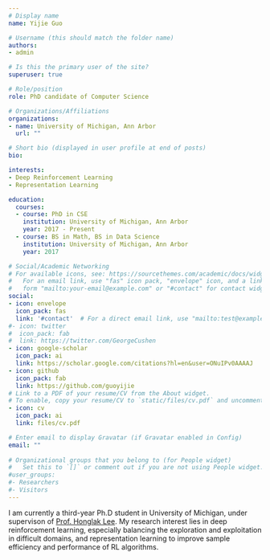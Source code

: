 ```yaml
---
# Display name
name: Yijie Guo

# Username (this should match the folder name)
authors:
- admin

# Is this the primary user of the site?
superuser: true

# Role/position
role: PhD candidate of Computer Science

# Organizations/Affiliations
organizations:
- name: University of Michigan, Ann Arbor
  url: ""

# Short bio (displayed in user profile at end of posts)
bio:

interests:
- Deep Reinforcement Learning
- Representation Learning

education:
  courses:
  - course: PhD in CSE
    institution: University of Michigan, Ann Arbor
    year: 2017 - Present
  - course: BS in Math, BS in Data Science
    institution: University of Michigan, Ann Arbor
    year: 2017

# Social/Academic Networking
# For available icons, see: https://sourcethemes.com/academic/docs/widgets/#icons
#   For an email link, use "fas" icon pack, "envelope" icon, and a link in the
#   form "mailto:your-email@example.com" or "#contact" for contact widget.
social:
- icon: envelope
  icon_pack: fas
  link: '#contact'  # For a direct email link, use "mailto:test@example.org".
#- icon: twitter
#  icon_pack: fab
#  link: https://twitter.com/GeorgeCushen
- icon: google-scholar
  icon_pack: ai
  link: https://scholar.google.com/citations?hl=en&user=ONuIPv0AAAAJ
- icon: github
  icon_pack: fab
  link: https://github.com/guoyijie
# Link to a PDF of your resume/CV from the About widget.
# To enable, copy your resume/CV to `static/files/cv.pdf` and uncomment the lines below.  
- icon: cv
  icon_pack: ai
  link: files/cv.pdf

# Enter email to display Gravatar (if Gravatar enabled in Config)
email: ""
  
# Organizational groups that you belong to (for People widget)
#   Set this to `[]` or comment out if you are not using People widget.  
#user_groups:
#- Researchers
#- Visitors
---
```

I am currently a third-year Ph.D student in University of Michigan, under supervison of [Prof. Honglak Lee](https://web.eecs.umich.edu/~honglak/). My research interest lies in deep reinforcement learning, especially balancing the exploration and exploitation in difficult domains, and representation learning to improve sample efficiency and performance of RL algorithms.
